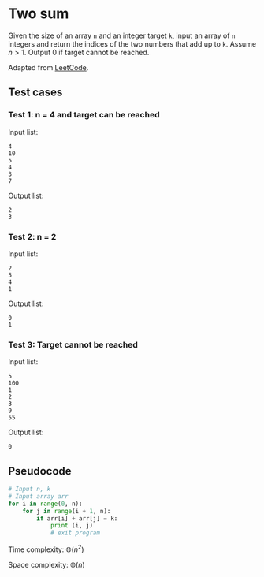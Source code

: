 # Two sum
Given the size of an array `n` and an integer target `k`, input an array of `n` integers and return the indices of the two numbers that add up to `k`. Assume $n>1$. Output 0 if target cannot be reached.

Adapted from [LeetCode](https://leetcode.com/problems/two-sum/).

## Test cases
### Test 1: n = 4 and target can be reached
Input list:
```
4
10
5
4
3
7
```

Output list:
```
2
3
```
### Test 2: n = 2
Input list:
```
2
5
4
1
```

Output list:
```
0
1
```

### Test 3: Target cannot be reached
Input list:
```
5
100
1
2
3
9
55
```

Output list:
```
0
```
## Pseudocode

```python
# Input n, k
# Input array arr
for i in range(0, n):
    for j in range(i + 1, n):
        if arr[i] + arr[j] = k:
            print (i, j)
            # exit program
```
Time complexity: $\mathbb{O}(n^2)$

Space complexity: $\mathbb{O}(n)$
